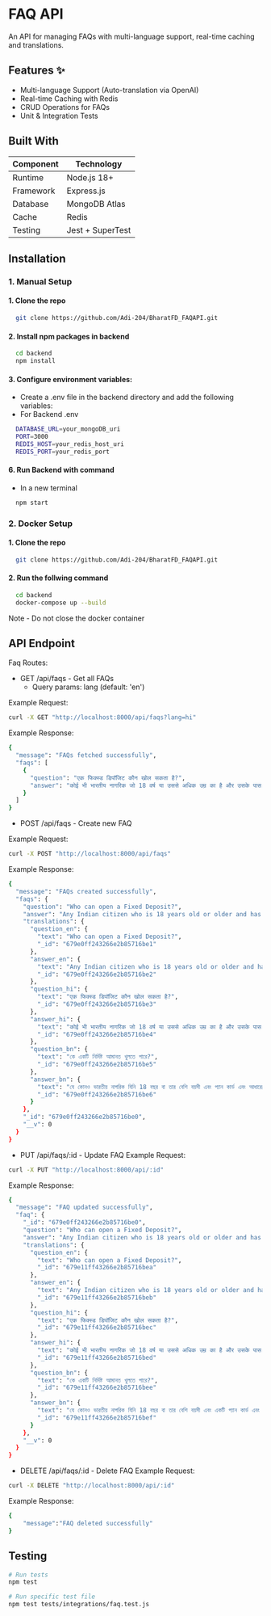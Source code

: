 # FAQ API
An API for managing FAQs with multi-language support, real-time caching and translations.

## Features ✨
- Multi-language Support (Auto-translation via OpenAI)
- Real-time Caching with Redis
- CRUD Operations for FAQs
- Unit & Integration Tests

## Built With 
| Component        | Technology                |
|------------------|---------------------------|
| Runtime          | Node.js 18+               |
| Framework        | Express.js                |
| Database         | MongoDB Atlas             |
| Cache            | Redis                     |
| Testing          | Jest + SuperTest          |

## Installation

### 1. Manual Setup

#### 1. Clone the repo
```bash
  git clone https://github.com/Adi-204/BharatFD_FAQAPI.git
```

#### 2. Install npm packages in backend
```bash
  cd backend
  npm install
```

#### 3. Configure environment variables:
- Create a .env file in the backend directory and add the following variables:
- For Backend .env
```bash
  DATABASE_URL=your_mongoDB_uri
  PORT=3000
  REDIS_HOST=your_redis_host_uri
  REDIS_PORT=your_redis_port
```
#### 6. Run Backend with command
- In a new terminal 
```bash
  npm start
```

### 2. Docker Setup

#### 1. Clone the repo
```bash
  git clone https://github.com/Adi-204/BharatFD_FAQAPI.git
```

#### 2. Run the follwing command
```bash
  cd backend
  docker-compose up --build
```

Note - Do not close the docker container

## API Endpoint
Faq Routes:
- GET /api/faqs - Get all FAQs
  - Query params: lang (default: 'en')
  
Example Request: 
```bash
curl -X GET "http://localhost:8000/api/faqs?lang=hi"
```
Example Response:

```bash
{
  "message": "FAQs fetched successfully",
  "faqs": [
    {
      "question": "एक फिक्स्ड डिपॉजिट कौन खोल सकता है?",
      "answer": "कोई भी भारतीय नागरिक जो 18 वर्ष या उससे अधिक उम्र का है और उसके पास पैन कार्ड और आधार जैसे वैध पहचान दस्तावेज हैं, एक फिक्स्ड डिपॉजिट खोल सकता है।"
    }
  ]
}
```

- POST /api/faqs - Create new FAQ

Example Request: 
```bash
curl -X POST "http://localhost:8000/api/faqs"
```
Example Response:

```bash
{
  "message": "FAQs created successfully",
  "faqs": {
    "question": "Who can open a Fixed Deposit?",
    "answer": "Any Indian citizen who is 18 years old or older and has valid identification documents like a PAN card and Aadhaar can open a Fixed Deposit.",
    "translations": {
      "question_en": {
        "text": "Who can open a Fixed Deposit?",
        "_id": "679e0ff243266e2b85716be1"
      },
      "answer_en": {
        "text": "Any Indian citizen who is 18 years old or older and has valid identification documents like a PAN card and Aadhaar can open a Fixed Deposit.",
        "_id": "679e0ff243266e2b85716be2"
      },
      "question_hi": {
        "text": "एक फिक्स्ड डिपॉजिट कौन खोल सकता है?",
        "_id": "679e0ff243266e2b85716be3"
      },
      "answer_hi": {
        "text": "कोई भी भारतीय नागरिक जो 18 वर्ष या उससे अधिक उम्र का है और उसके पास पैन कार्ड और आधार जैसे वैध पहचान दस्तावेज हैं, एक फिक्स्ड डिपॉजिट खोल सकता है।",
        "_id": "679e0ff243266e2b85716be4"
      },
      "question_bn": {
        "text": "কে একটি নির্দিষ্ট আমানত খুলতে পারে?",
        "_id": "679e0ff243266e2b85716be5"
      },
      "answer_bn": {
        "text": "যে কোনও ভারতীয় নাগরিক যিনি 18 বছর বা তার বেশি বয়সী এবং প্যান কার্ড এবং আধারের মতো বৈধ সনাক্তকরণের নথি রয়েছে একটি নির্দিষ্ট আমানত খুলতে পারেন।",
        "_id": "679e0ff243266e2b85716be6"
      }
    },
    "_id": "679e0ff243266e2b85716be0",
    "__v": 0
  }
}
```

- PUT /api/faqs/:id - Update FAQ
Example Request: 
```bash
curl -X PUT "http://localhost:8000/api/:id"
```
Example Response:

```bash
{
  "message": "FAQ updated successfully",
  "faq": {
    "_id": "679e0ff243266e2b85716be0",
    "question": "Who can open a Fixed Deposit?",
    "answer": "Any Indian citizen who is 18 years old or older and has a valid identification documents like a PAN card and Aadhaar can open a Fixed Deposit.",
    "translations": {
      "question_en": {
        "text": "Who can open a Fixed Deposit?",
        "_id": "679e11ff43266e2b85716bea"
      },
      "answer_en": {
        "text": "Any Indian citizen who is 18 years old or older and has a valid identification documents like a PAN card and Aadhaar can open a Fixed Deposit.",
        "_id": "679e11ff43266e2b85716beb"
      },
      "question_hi": {
        "text": "एक फिक्स्ड डिपॉजिट कौन खोल सकता है?",
        "_id": "679e11ff43266e2b85716bec"
      },
      "answer_hi": {
        "text": "कोई भी भारतीय नागरिक जो 18 वर्ष या उससे अधिक उम्र का है और उसके पास पैन कार्ड और आधार जैसे वैध पहचान दस्तावेज हैं, वह एक निश्चित जमा खोल सकता है।",
        "_id": "679e11ff43266e2b85716bed"
      },
      "question_bn": {
        "text": "কে একটি নির্দিষ্ট আমানত খুলতে পারে?",
        "_id": "679e11ff43266e2b85716bee"
      },
      "answer_bn": {
        "text": "যে কোনও ভারতীয় নাগরিক যিনি 18 বছর বা তার বেশি বয়সী এবং একটি প্যান কার্ড এবং আধারের মতো বৈধ সনাক্তকরণের নথি রয়েছে একটি নির্দিষ্ট আমানত খুলতে পারেন।",
        "_id": "679e11ff43266e2b85716bef"
      }
    },
    "__v": 0
  }
}
```

- DELETE /api/faqs/:id - Delete FAQ
Example Request: 
```bash
curl -X DELETE "http://localhost:8000/api/:id"
```
Example Response:

```bash
{
    "message":"FAQ deleted successfully"
}
```

## Testing
```bash
# Run tests
npm test

# Run specific test file
npm test tests/integrations/faq.test.js

```

